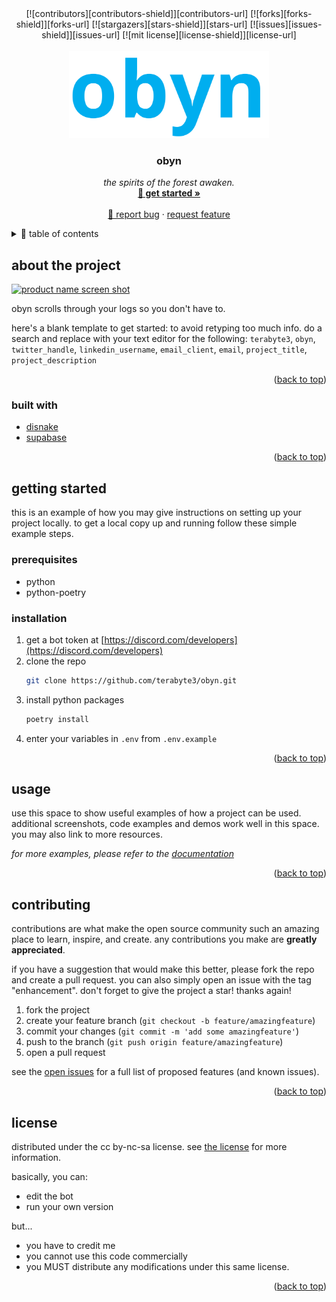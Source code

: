 <div id="top"></div>
<!--
*** thanks for checking out the best-readme-template. if you have a suggestion
*** that would make this better, please fork the repo and create a pull request
*** or simply open an issue with the tag "enhancement".
*** don't forget to give the project a star!
*** thanks again! now go create something amazing! :d
-->



<!-- project shields -->
<!--
*** i'm using markdown "reference style" links for readability.
*** reference links are enclosed in brackets [ ] instead of parentheses ( ).
*** see the bottom of this document for the declaration of the reference variables
*** for contributors-url, forks-url, etc. this is an optional, concise syntax you may use.
*** https://www.markdownguide.org/basic-syntax/#reference-style-links
-->
<center>
  [![contributors][contributors-shield]][contributors-url]
  [![forks][forks-shield]][forks-url]
  [![stargazers][stars-shield]][stars-url]
  [![issues][issues-shield]][issues-url]
  [![mit license][license-shield]][license-url]
</center>



<!-- project logo -->
<br />
<div align="center">
  <a href="https://github.com/terabyte3/obyn">
    <img src="assets/obyn.svg" alt="logo" width="320">
  </a>

<h3 align="center">obyn</h3>

  <p align="center">
    <em>the spirits of the forest awaken.</em>
    <br />
    <a href="https://github.com/terabyte3/obyn"><strong>🌱 get started »</strong></a>
    <br />
    <br />
    <a href="https://github.com/terabyte3/obyn/issues">🐞 report bug</a>
    ·
    <a href="https://github.com/terabyte3/obyn/issues">request feature</a>
  </p>
</div>



<!-- table of contents -->
<details>
  <summary>🌲 table of contents</summary>
  <ol>
    <li>
      <a href="#about-the-project">🪴 about the project</a>
      <ul>
        <li><a href="#built-with">🍇 built with</a></li>
      </ul>
    </li>
    <li>
      <a href="#getting-started">getting started</a>
      <ul>
        <li><a href="#prerequisites">prerequisites</a></li>
        <li><a href="#installation">installation</a></li>
      </ul>
    </li>
    <li><a href="#usage">usage</a></li>
    <li><a href="#roadmap">roadmap</a></li>
    <li><a href="#contributing">contributing</a></li>
    <li><a href="#license">license</a></li>
    <li><a href="#contact">contact</a></li>
    <li><a href="#acknowledgments">acknowledgments</a></li>
  </ol>
</details>



<!-- about the project -->
## about the project

[![product name screen shot][product-screenshot]](https://example.com)

obyn scrolls through your logs so you don't have to.

here's a blank template to get started: to avoid retyping too much info. do a search and replace with your text editor for the following: `terabyte3`, `obyn`, `twitter_handle`, `linkedin_username`, `email_client`, `email`, `project_title`, `project_description`

<p align="right">(<a href="#top">back to top</a>)</p>



### built with

* [disnake](https://disnake.dev/)
* [supabase](https://supabase.com/)

<p align="right">(<a href="#top">back to top</a>)</p>



<!-- getting started -->
## getting started

this is an example of how you may give instructions on setting up your project locally.
to get a local copy up and running follow these simple example steps.

### prerequisites

* python
* python-poetry

### installation

1. get a bot token at [https://discord.com/developers](https://discord.com/developers)
2. clone the repo
   ```sh
   git clone https://github.com/terabyte3/obyn.git
   ```
3. install python packages
   ```sh
   poetry install
   ```
4. enter your variables in `.env` from `.env.example`

<p align="right">(<a href="#top">back to top</a>)</p>



<!-- usage examples -->
## usage

use this space to show useful examples of how a project can be used. additional screenshots, code examples and demos work well in this space. you may also link to more resources.

_for more examples, please refer to the [documentation](https://example.com)_


<p align="right">(<a href="#top">back to top</a>)</p>



<!-- contributing -->
## contributing

contributions are what make the open source community such an amazing place to learn, inspire, and create. any contributions you make are **greatly appreciated**.

if you have a suggestion that would make this better, please fork the repo and create a pull request. you can also simply open an issue with the tag "enhancement".
don't forget to give the project a star! thanks again!

1. fork the project
2. create your feature branch (`git checkout -b feature/amazingfeature`)
3. commit your changes (`git commit -m 'add some amazingfeature'`)
4. push to the branch (`git push origin feature/amazingfeature`)
5. open a pull request

see the [open issues](https://github.com/terabyte3/obyn/issues) for a full list of proposed features (and known issues).
<p align="right">(<a href="#top">back to top</a>)</p>



<!-- license -->
## license

distributed under the cc by-nc-sa license. see [the license](https://creativecommons.org/licenses/by-nc-sa/4.0/) for more information.

basically, you can:
- edit the bot
- run your own version

but...
- you have to credit me
- you cannot use this code commercially
- you MUST distribute any modifications under this same license.

<p align="right">(<a href="#top">back to top</a>)</p>


<!-- markdown links & images -->
<!-- https://www.markdownguide.org/basic-syntax/#reference-style-links -->
[contributors-shield]: https://img.shields.io/github/contributors/terabyte3/obyn.svg?style=for-the-badge
[contributors-url]: https://github.com/terabyte3/obyn/graphs/contributors
[forks-shield]: https://img.shields.io/github/forks/terabyte3/obyn.svg?style=for-the-badge
[forks-url]: https://github.com/terabyte3/obyn/network/members
[stars-shield]: https://img.shields.io/github/stars/terabyte3/obyn.svg?style=for-the-badge
[stars-url]: https://github.com/terabyte3/obyn/stargazers
[issues-shield]: https://img.shields.io/github/issues/terabyte3/obyn.svg?style=for-the-badge
[issues-url]: https://github.com/terabyte3/obyn/issues
[license-shield]: https://img.shields.io/github/license/terabyte3/obyn.svg?style=for-the-badge
[license-url]: https://github.com/terabyte3/obyn/blob/master/license.txt
[product-screenshot]: images/screenshot.png